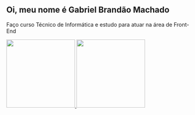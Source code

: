 ## Oi, meu nome é Gabriel Brandão Machado 
 Faço curso Técnico de Informática e estudo para atuar na área de Front-End
<div>
  <a href="https://github.com/0LBb">
  <img height="180em" src="https://github-readme-stats.vercel.app/api?username=0LBb&show_icons=true&theme=dracula&include_all_commits=true&count_private=true"/>
  <img height="180em" src="https://github-readme-stats.vercel.app/api/top-langs/?username=0LBb&layout=compact&langs_count=7&theme=dracula"/>
</div>
